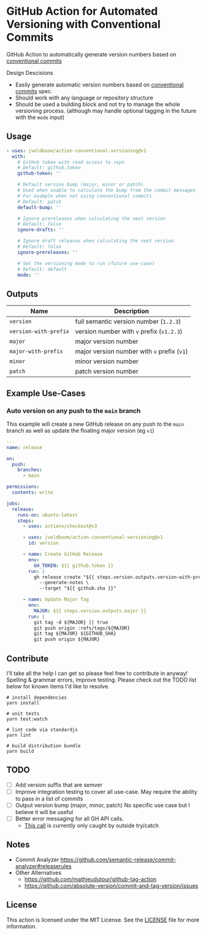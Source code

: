 # GitHub Action for Automated Versioning with Conventional Commits
GitHub Action to automatically generate version numbers based on [conventional commits](https://www.conventionalcommits.org/en/v1.0.0/)

Design Descisions
- Easily generate automatic version numbers based on [conventional commits](https://www.conventionalcommits.org/en/v1.0.0/) spec.
- Should work with any language or repository structure
- Should be used a building block and not try to manage the whole versioning process. (although may handle optional tagging in the future with the `mode` input)

## Usage
```yaml
- uses: jveldboom/action-conventional-versioning@v1
  with:
    # GitHub token with read access to repo
    # Default: github.token
    github-token: ''

    # Default version bump (major, minor or patch)
    # Used when unable to calculate the bump from the commit messages
    # For example when not using conventional commits
    # Default: patch
    default-bump: ''

    # Ignore prereleases when calculating the next version
    # Default: false
    ignore-drafts: ''

    # Ignore draft releases when calculating the next version
    # Default: false
    ignore-prereleases: ''

    # Set the versioning mode to run (future use-case)
    # Default: default
    mode: ''
```

## Outputs
| Name | Description |
|------|-------------|
`version` | full semantic version number (`1.2.3`)
`version-with-prefix` | version number with `v` prefix (`v1.2.3`)
`major` | major version number
`major-with-prefix` | major version number with `v` prefix (`v1`)
`minor` | minor version number
`patch` | patch version number

## Example Use-Cases
### Auto version on any push to the `main` branch
This example will create a new GitHub release on any push to the `main` branch as well as update the floating major version (eg `v1`)

```yaml
---
name: release

on:
  push:
    branches:
      - main

permissions:
  contents: write

jobs:
  release:
    runs-on: ubuntu-latest
    steps:
      - uses: actions/checkout@v3

      - uses: jveldboom/action-conventional-versioning@v1
        id: version

      - name: Create GitHub Release
        env:
          GH_TOKEN: ${{ github.token }}
        run: |
          gh release create "${{ steps.version.outputs.version-with-prefix }}" \
            --generate-notes \
            --target "${{ github.sha }}"

      - name: Update Major Tag
        env:
          MAJOR: ${{ steps.version.outputs.major }}
        run: |
          git tag -d ${MAJOR} || true
          git push origin :refs/tags/${MAJOR}
          git tag ${MAJOR} ${GITHUB_SHA}
          git push origin ${MAJOR}
```

## Contribute
I'll take all the help I can get so please feel free to contribute in anyway! Spelling & grammar errors, improve testing. Please check out the TODO list below for known items I'd like to resolve.

```shell
# install dependencies
yarn install

# unit tests
yarn test:watch

# lint code via standardjs
yarn lint

# build distribution bundle
yarn build
```

## TODO
- [ ] Add version suffix that are semver
- [ ] Improve integration testing to cover all use-case. May require the ability to pass in a list of commits
- [ ] Output version bump (major, minor, patch) No specific use case but I believe it will be useful
- [ ] Better error messaging for all GH API calls.
  - [This call](https://github.com/jveldboom/action-conventional-versioning/blob/main/src/run.js#L36) is currently only caught by outside try/catch

## Notes
- Commit Analyzer https://github.com/semantic-release/commit-analyzer#releaserules
- Other Alternatives
  - https://github.com/mathieudutour/github-tag-action
  - https://github.com/absolute-version/commit-and-tag-version/issues

## License
This action is licensed under the MIT License. See the [LICENSE](./LICENSE) file for more information.
